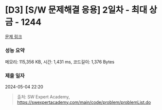# [D3] [S/W 문제해결 응용] 2일차 - 최대 상금 - 1244 

[문제 링크](https://swexpertacademy.com/main/code/problem/problemDetail.do?contestProbId=AV15Khn6AN0CFAYD) 

### 성능 요약

메모리: 115,356 KB, 시간: 1,431 ms, 코드길이: 1,376 Bytes

### 제출 일자

2024-05-04 22:20



> 출처: SW Expert Academy, https://swexpertacademy.com/main/code/problem/problemList.do